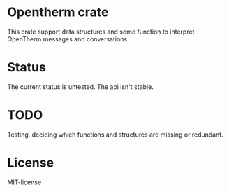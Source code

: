 # Opentherm crate

This crate support data structures and some function to interpret OpenTherm messages and conversations.

# Status

The current status is untested. The api isn't stable.

# TODO

Testing, deciding which functions and structures are missing or redundant.

# License

MIT-license